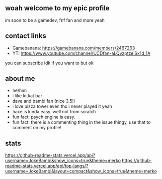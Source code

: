 <!-- useful stuff !-->
## woah welcome to my epic profile
im soon to be a gamedev, fnf fan and more yeah

## contact links
* Gamebanana: https://gamebanana.com/members/2467263
* YT: https://www.youtube.com/channel/UCDfan-aLQvzptzeiSx1d_1A

you can subscribe idk if you want to but ok

## about me
* he/him
* i like kitkat bar 
* dave and bambi fan (nice 3.5!)
* i love pizza tower even tho i never played it yeah
* haxe is kinda easy. well not from scratch
* fun fact: psych engine is easy.
* fun fact: there is a commenting thing in the issue thingy, use that to comment on my profile!

<!-- stats by anuraghazra using the merko theme !-->
<!-- https://github.com/anuraghazra/github-readme-stats !-->

## stats
https://github-readme-stats.vercel.app/api?username=JokeBambi&show_icons=true&theme=merko
https://github-readme-stats.vercel.app/api/top-langs/?username=JokeBambi&layout=compact&show_icons=true&theme=merko

<!-- useless stuff !-->


<!--
**doom699/doom699** is a ✨ _special_ ✨ repository because its `README.md` (this file) appears on your GitHub profile.

Here are some ideas to get you started:
- 🔭 I’m currently working on ...
- 🌱 I’m currently learning ...
- 👯 I’m looking to collaborate on ...
- 🤔 I’m looking for help with ...
- 💬 Ask me about ...
- 📫 How to reach me: ...
- 😄 Pronouns: ...
- ⚡ Fun fact: ...

